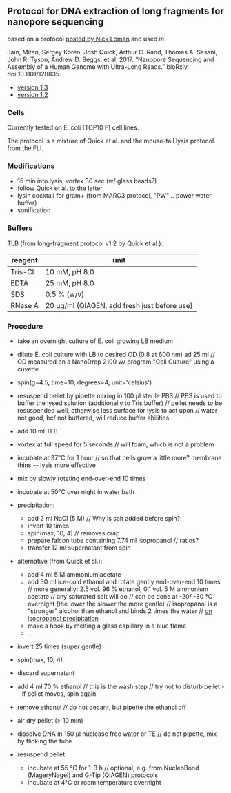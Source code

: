 ## Protocol for DNA extraction of long fragments for nanopore sequencing

based on a protocol [posted by Nick Loman](http://lab.loman.net/2017/03/09/ultrareads-for-nanopore/) and used in:

Jain, Miten, Sergey Koren, Josh Quick, Arthur C. Rand, Thomas A. Sasani, John R. Tyson, Andrew D. Beggs, et al. 2017. “Nanopore Sequencing and Assembly of a Human Genome with Ultra-Long Reads.” bioRxiv. doi:10.1101/128835.

- [version 1.3](https://docs.google.com/document/d/1ITV4XobY0GQ0m-pBlhIUqvhuSJBIgoWVHS1av4e4XIk/edit)
- [version 1.2](https://docs.google.com/document/d/1025Tu_zPWqK14JEJ9IFzRul1l5RoIORE_FcAUrQpMwA/edit)

### Cells

Currently tested on E. coli (TOP10 F) cell lines.

The protocol is a mixture of Quick et al. and the mouse-tail lysis protocol from the FLI.

### Modifications

- 15 min into lysis, vortex 30 sec (w/ glass beads?)
- follow Quick et al. to the letter
- lysin cocktail for gram+ (from MARC3 protocol, "PW" .. power water buffer)
- sonification

### Buffers

TLB (from long-fragment protocol v1.2 by Quick et al.):

| reagent | unit |
| ------------- | ------------- |
| Tris-Cl  | 10 mM, pH 8.0  |
| EDTA  | 25 mM, pH 8.0  |
| SDS  | 0.5 % (w/v)  |
| RNase A | 20 µg/ml (QIAGEN, add fresh just before use) |

### Procedure

- take an overnight culture of E. coli growing LB medium
- dilute E. coli culture with LB to desired OD (0.8 at 600 nm) ad 25 ml
// OD measured on a NanoDrop 2100 w/ program "Cell Culture" using a cuvette

- spin(g=4.5, time=10, degrees=4, unit='celsius')
- resuspend pellet by pipette mixing in 100 µl sterile PBS
// PBS is used to buffer the lysed solution (additionally to Tris buffer)
// pellet needs to be resuspended well, otherwise less surface for lysis to act upon
// water not good, bc/ not buffered, will reduce buffer abilities

- add 10 ml TLB
- vortex at full speed for 5 seconds
// will foam, which is not a problem

- incubate at 37°C for 1 hour
// so that cells grow a little more? membrane thins -- lysis more effective

- mix by slowly rotating end-over-end 10 times
- incubate at 50°C over night in water bath
- precipitation:
  - add 2 ml NaCl (5 M)
  // Why is salt added before spin?
  - invert 10 times
  - spin(max, 10, 4)
  // removes crap
  - prepare falcon tube containing 7.74 ml isopropanol
  // ratios?
  - transfer 12 ml supernatant from spin

- alternative (from Quick et al.):
  - add 4 ml 5 M ammonium acetate
  - add 30 ml ice-cold ethanol and rotate gently end-over-end 10 times
  // more generally: 2.5 vol. 96 % ethanol, 0.1 vol. 5 M ammonium acetate
  // any saturated salt will do
  // can be done at -20/ -80 °C overnight (the lower the slower the more gentle)
  // isopropanol is a "stronger" alcohol than ethanol and binds 2 times the water
  // [on isopropanol precipitation](http://www.chemieonline.de/forum/showthread.php?t=163467)
  - make a hook by melting a glass capillary in a blue flame
  - ...

- invert 25 times (super gentle)
- spin(max, 10, 4)
- discard supernatant
- add 4 ml 70 % ethanol
// this is the wash step
// try not to disturb pellet -- if pellet moves, spin again

- remove ethanol
// do not decant, but pipette the ethanol off

- air dry pellet (> 10 min)
- dissolve DNA in 150 µl nuclease free water or TE
// do not pipette, mix by flicking the tube

- resuspend pellet:
  - incubate at 55 °C for 1-3 h
  // optional, e.g. from NucleoBond (MageryNagel) and G-Tip (QIAGEN) protocols
  - incubate at 4°C or room temperature overnight


